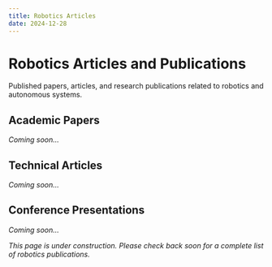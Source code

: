 ```yaml
---
title: Robotics Articles
date: 2024-12-28
---
```


# Robotics Articles and Publications

Published papers, articles, and research publications related to robotics and autonomous systems.

## Academic Papers
*Coming soon...*

## Technical Articles
*Coming soon...*

## Conference Presentations
*Coming soon...*

*This page is under construction. Please check back soon for a complete list of robotics publications.*